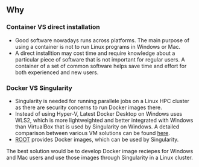 ## Why
### Container VS direct installation

* Good software nowadays runs across platforms. The main purpose of using a container is not to run Linux programs in Windows or Mac.
* A direct installtion may cost time and require knowledge about a particular piece of software that is not important for regular users. A container of a set of common software helps save time and effort for both experienced and new users.

### Docker VS Singularity

* Singularity is needed for running parallele jobs on a Linux HPC cluster as there are security concerns to run Docker images there.
* Instead of using Hyper-V, Latest Docker Desktop on Windows uses WLS2, which is more lightweighted and better integrated with Windows than VirtualBox that is used by Singularity on Windows. A detailed comparison between various VM solutions can be found [here](https://www.quora.com/Should-I-use-Linux-on-VM-or-in-Windows-Subsystem).
* [ROOT][] provides Docker images, which can be used by Singularity.

The best solution would be to develop Docker image reciepes for Windows and Mac users and use those images through Singularity in a Linux cluster.

[ROOT]: http://root.cern.ch
